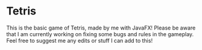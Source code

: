 # Tetris
This is the basic game of Tetris, made by me with JavaFX!
Please be aware that I am currently working on fixing some bugs and rules in the gameplay.
Feel free to suggest me any edits or stuff I can add to this!
